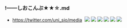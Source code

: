 ### !——しおこんぶ★★☆.md
- https://twitter.com/uni_sio/media
![]()
![](https://pbs.twimg.com/media/EG2A7p_VUAAmlZk?format=jpg&name=4096x4096)
![](https://pbs.twimg.com/media/ECvcrWmVAAA7lnW?format=jpg&name=4096x4096)
![](https://pbs.twimg.com/media/EBRt-j5UIAA2Udb?format=jpg&name=4096x4096)
![](https://pbs.twimg.com/media/EA5X2drUwAANHbV?format=jpg&name=4096x4096)
![](https://pbs.twimg.com/media/EA5X21WU8AAI1vZ?format=jpg&name=4096x4096)
![](https://pbs.twimg.com/media/EA5X3QfUYAAKhKq?format=jpg&name=4096x4096)
